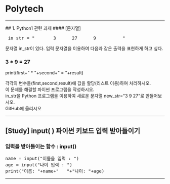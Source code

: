 # Polytech

<hr/>
## 1. Python1 관련 과제
#### [문자열] 
  <pre> in_str = "       3      27      9          "  </pre>
  
  문자열 in_str이 있다. 입력 문자열을 이용하여 다음과 같은 출력을 표현하게 하고 싶다.
  ### 3 * 9 = 27
  print(first+" * "+second+" = "+result)
  
 각각의 변수들(first,second,result)에 값을 할당(리스트 이용)하여 처리하시오.<br>
 이 문제를 해결할 파이썬 프로그램을 작성하시오.<br>
 in_str을 Python 프로그램을 이용하여 새로운 문자열 new_str="3 9 27"로 만들어보시오.<br>
 GitHub에 올리시오
<hr/>

## [Study] input( ) 파이썬 키보드 입력 받아들이기
### 입력을 받아들이는 함수 : input()

<pre>
name = input("이름을 입력 : ")
age = input("나이 입력 : ")
print("이름: "+name+"   "+"나이: "+age)  </pre>
<hr/>
